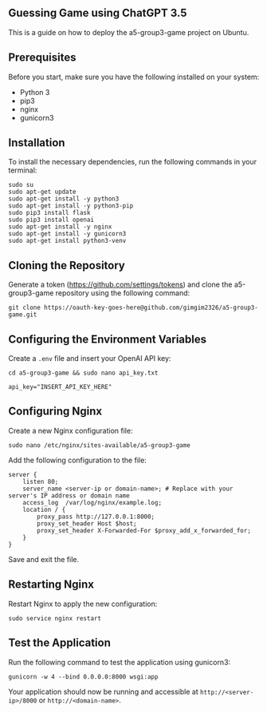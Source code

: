 ## Guessing Game using ChatGPT 3.5

This is a guide on how to deploy the a5-group3-game project on Ubuntu.

## Prerequisites

Before you start, make sure you have the following installed on your system:

- Python 3
- pip3
- nginx
- gunicorn3

## Installation

To install the necessary dependencies, run the following commands in your terminal:

```
sudo su
sudo apt-get update
sudo apt-get install -y python3
sudo apt-get install -y python3-pip
sudo pip3 install flask
sudo pip3 install openai
sudo apt-get install -y nginx
sudo apt-get install -y gunicorn3
sudo apt-get install python3-venv
```

## Cloning the Repository

Generate a token (https://github.com/settings/tokens) and clone the a5-group3-game repository using the following command:

```
git clone https://oauth-key-goes-here@github.com/gimgim2326/a5-group3-game.git
```

## Configuring the Environment Variables

Create a `.env` file and insert your OpenAI API key:

```
cd a5-group3-game && sudo nano api_key.txt
```
```
api_key="INSERT_API_KEY_HERE"
```

## Configuring Nginx

Create a new Nginx configuration file:

```
sudo nano /etc/nginx/sites-available/a5-group3-game
```

Add the following configuration to the file:

```
server {
    listen 80;
    server_name <server-ip or domain-name>; # Replace with your server's IP address or domain name
    access_log  /var/log/nginx/example.log;
    location / {
        proxy_pass http://127.0.0.1:8000;
        proxy_set_header Host $host;
        proxy_set_header X-Forwarded-For $proxy_add_x_forwarded_for;
    }
}
```

Save and exit the file.

## Restarting Nginx

Restart Nginx to apply the new configuration:

```
sudo service nginx restart
```

## Test the Application

Run the following command to test the application using gunicorn3:

```
gunicorn -w 4 --bind 0.0.0.0:8000 wsgi:app
```

Your application should now be running and accessible at `http://<server-ip>/8000` or `http://<domain-name>`.